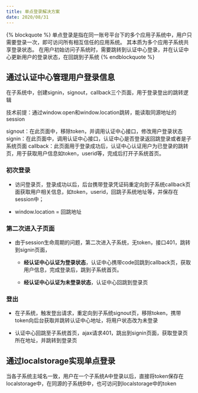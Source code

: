 ```yaml
---
title: 单点登录解决方案
date: 2020/08/31
---
```


{% blockquote %}
单点登录是指在同一账号平台下的多个应用子系统中，用户只需要登录一次，即可访问所有相互信任的应用系统。
其本质为多个应用子系统共享登录状态。
在用户初始访问子系统时，需要跳转到认证中心登录，并在认证中心更新用户的登录状态，在回跳到子系统
{% endblockquote %}

## 通过认证中心管理用户登录信息

在子系统中，创建signin，signout，callback三个页面，用于登录登出的跳转逻辑

技术前提：通过window.open和window.location跳转，能读取同源地址的session

signout：在此页面中，移除token，并调用认证中心接口，修改用户登录状态
signin：在此页面中，调用认证中心接口，认证中心是否登录返回跳登录或者是子系统页面
callback：此页面用于登录成功后，认证中心认证用户为已登录的跳转页，用于获取用户信息如token，userid等，完成后打开子系统首页。

### 初次登录

- 访问登录页，登录成功以后，后台携带登录凭证码重定向到子系统callback页面获取用户相关信息，如token，userid，回跳子系统地址等，并保存在session中；

- window.location = 回跳地址

### 第二次进入子页面

- 由于session生命周期的问题，第二次进入子系统，无token，接口401，跳转到signin页面，

  - **经认证中心认证为登录状态**，认证中心携带code回跳到callback页，获取用户信息，完成登录后，跳到子系统首页。

  - **经认证中心认证为未登录状态**，认证中心回跳到登录页

### 登出

- 在子系统，触发登出请求，重定向到子系统signout页，移除token，携带token向后台获取并跳转认证中心地址，将用户状态改为未登录

- 认证中心回跳至子系统首页，ajax请求401，跳出到signin页面，获取登录页所在地址，并跳转到登录页

## 通过localstorage实现单点登录

当各子系统主域名一致，用户在一个子系统A中登录以后，直接将token保存在localstorage中，在同源的子系统B中，也可访问到localstorage中的token